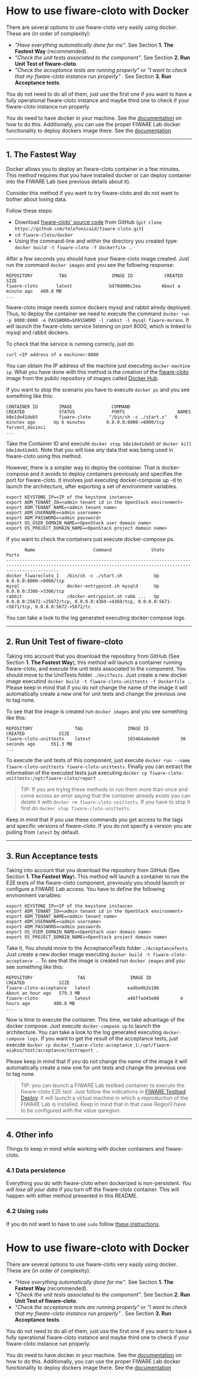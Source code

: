 
# How to use fiware-cloto with Docker

There are several options to use fiware-cloto very easily using docker. These are (in order of complexity):

- _"Have everything automatically done for me"_. See Section **1. The Fastest Way** (recommended).
- _"Check the unit tests associated to the component"_. See Section **2. Run Unit Test of fiware-cloto**.
- _"Check the acceptance tests are running properly"_ or _"I want to check that my fiware-cloto instance run properly"_ . See Section **3. Run Acceptance tests**.

You do not need to do all of them, just use the first one if you want to have a fully operational fiware-cloto instance and maybe third one to check if your fiware-cloto instance run properly.

You do need to have docker in your machine. See the [documentation](https://docs.docker.com/installation/) on how to do this. Additionally, you can use the proper FIWARE Lab docker functionality to deploy dockers image there. See the [documentation](https://docs.docker.com/installation/)

----
## 1. The Fastest Way

Docker allows you to deploy an fiware-cloto container in a few minutes. This method requires that you have installed docker or can deploy container into the FIWARE Lab (see previous details about it).

Consider this method if you want to try fiware-cloto and do not want to bother about losing data.

Follow these steps:

- Download [fiware-cloto' source code](https://github.com/telefonicaid/fiware-cloto) from GitHub (`git clone https://github.com/telefonicaid/fiware-cloto.git`)
- `cd fiware-cloto/docker`
- Using the command-line and within the directory you created type: `docker build -t fiware-cloto -f Dockerfile .`.

After a few seconds you should have your fiware-cloto image created. Just run the command `docker images` and you see the following response:

    REPOSITORY          TAG                 IMAGE ID            CREATED              SIZE
    fiware-cloto       latest              bd78d006c2ea        About a minute ago   480.8 MB
    ...

fiware-cloto image needs somce dockers mysql and rabbit alredy deployed. Thus, to deploy the container we need to execute the command `docker run -p 8000:8000 -e PASSWORD=$PASSWORD -l rabbit -l mysql fiware-murano`.
It will launch the fiware-cloto service listening on port 8000, which is linked to mysql and rabbit dockers.

To check that the service is running correcly, just do

	curl <IP address of a machine>:8000

You can obtain the IP address of the machine just executing `docker-machine ip`. What you have done with this method is the creation of the [fiware-cloto](https://hub.docker.com/r/fiware/bosun-cloto/)
image from the public repository of images called [Docker Hub](https://hub.docker.com/).

If you want to stop the scenario you have to execute `docker ps` and you see something like this:

    CONTAINER ID        IMAGE               COMMAND                  CREATED             STATUS              PORTS                    NAMES
    b8e1de41deb5        fiware-cloto       "/bin/sh -c ./start.s"   6 minutes ago       Up 6 minutes        0.0.0.0:8000->8000/tcp   fervent_davinci
    ...

Take the Container ID and execute `docker stop b8e1de41deb5` or `docker kill b8e1de41deb5`. Note that you will lose any data that was being used in fiware-cloto using this method.

However, there is a simpler way to deploy the container. That is docker-compose and it avoids to deploy containers previously and specifies the port for fiware-cloto.
It involves just executing docker-compose up -d to launch the architecture, after exporting a set of environment variables.

    export KEYSTONE_IP=<IP of the keystone instance>
    export ADM_TENANT_ID=<admin tenant id in the OpenStack environment>
    export ADM_TENANT_NAME=<admin tenant name>
    export ADM_USERNAME=<admin username>
    export ADM_PASSWORD=<admin password>
    export OS_USER_DOMAIN_NAME=<OpenStack user domain name>
    export OS_PROJECT_DOMAIN_NAME=<OpenStack project domain name>

If you want to check the containers just execute docker-compose ps.

           Name                      Command               State                                                Ports
    ----------------------------------------------------------------------------------------------------------------------------------------------------------------
    docker_fiwarecloto_1   /bin/sh -c ./start.sh            Up      0.0.0.0:8000->8000/tcp
    mysql                  docker-entrypoint.sh mysqld      Up      0.0.0.0:3306->3306/tcp
    rabbit                 /docker-entrypoint.sh rabb ...   Up      0.0.0.0:25672->25672/tcp, 0.0.0.0:4369->4369/tcp, 0.0.0.0:5671->5671/tcp, 0.0.0.0:5672->5672/tc

You can take a look to the log generated executing docker-compose logs.


----
## 2. Run Unit Test of fiware-cloto

Taking into account that you download the repository from GitHub (See Section **1. The Fastest Way**), this method will launch a container running fiware-cloto, and execute the unit tests associated to the component. You should move to the UnitTests folder `./UnitTests`. Just create a new docker image executind `docker build -t fiware-cloto-unittests -f Dockerfile .`. Please keep in mind that if you do not change the name of the image it will automatically create a new one for unit tests and change the previous one to tag none.

To see that the image is created run `docker images` and you see something like this:

    REPOSITORY                TAG                 IMAGE ID            CREATED             SIZE
    fiware-cloto-unittests    latest              103464a8ede0        30 seconds ago      551.3 MB
    ...

To execute the unit tests of this component, just execute `docker run --name fiware-cloto-unittests fiware-cloto-unittests`. Finally you can extract the information of the executed tests
just executing `docker cp fiware-cloto-unittests:/opt/fiware-cloto/report .`


> TIP: If you are trying these methods or run them more than once and come across an error saying that the container already exists you can delete it with `docker rm fiware-cloto-unittests`.
If you have to stop it first do `docker stop fiware-cloto-unittests`.

Keep in mind that if you use these commands you get access to the tags and specific versions of fiware-cloto. If you do not specify a version you are pulling from `latest` by default.


----
## 3. Run Acceptance tests

Taking into account that you download the repository from GitHub (See Section **1. The Fastest Way**). This method will launch a container to run the E2E tests of the fiware-cloto component, previously you should launch or configure a FIWARE Lab access. You have to define the following environment variables:

    export KEYSTONE_IP=<IP of the keystone instance>
    export ADM_TENANT_ID=<admin tenant id in the OpenStack environment>
    export ADM_TENANT_NAME=<admin tenant name>
    export ADM_USERNAME=<admin username>
    export ADM_PASSWORD=<admin password>
    export OS_USER_DOMAIN_NAME=<OpenStack user domain name>
    export OS_PROJECT_DOMAIN_NAME=<OpenStack project domain name>

Take it, You should move to the AcceptanceTests folder `./AcceptanceTests`. Just create a new docker image executing `docker build -t fiware-cloto-acceptance .`. To see that the image is created run `docker images` and you see something like this:

    REPOSITORY                 TAG                 IMAGE ID            CREATED             SIZE
    fiware-cloto-acceptance   latest              eadbe0b2e186        About an hour ago   579.3 MB
    fiware-cloto              latest              a46ffad45e60        4 hours ago         480.8 MB
    ...

Now is time to execute the container. This time, we take advantage of the docker compose. Just execute `docker-compose up` to launch the architecture. You can take a look to the log generated executing `docker-compose logs`. If you want to get the result of the acceptance tests, just execute `docker cp docker_fiware-cloto-acceptance_1:/opt/fiware-aiakos/test/acceptance/testreport .`

Please keep in mind that if you do not change the name of the image it will automatically create a new one for unit tests and change the previous one to tag none.

> TIP: you can launch a FIWARE Lab testbed container to execute the fiware-cloto E2E test. Just follow the indications in [FIWARE Testbed Deploy](https://hub.docker.com/r/fiware/testbed-deploy/). It will launch a virtual machine in which a reproduction of the FIWARE Lab is installed. Keep in mind that in that case Region1 have to be configured with the value qaregion.

----
## 4. Other info

Things to keep in mind while working with docker containers and fiware-cloto.

### 4.1 Data persistence
Everything you do with fiware-cloto when dockerized is non-persistent. *You will lose all your data* if you turn off the fiware-cloto container. This will happen with either method presented in this README.

### 4.2 Using `sudo`

If you do not want to have to use `sudo` follow [these instructions](http://askubuntu.com/questions/477551/how-can-i-use-docker-without-sudo).
  
# How to use fiware-cloto with Docker

There are several options to use fiware-cloto very easily using docker. These are (in order of complexity):

- _"Have everything automatically done for me"_. See Section **1. The Fastest Way** (recommended).
- _"Check the unit tests associated to the component"_. See Section **2. Run Unit Test of fiware-cloto**.
- _"Check the acceptance tests are running properly"_ or _"I want to check that my fiware-cloto instance run properly"_ . See Section **3. Run Acceptance tests**.

You do not need to do all of them, just use the first one if you want to have a fully operational fiware-cloto instance and maybe third one to check if your fiware-cloto instance run properly.

You do need to have docker in your machine. See the [documentation](https://docs.docker.com/installation/) on how to do this. Additionally, you can use the proper FIWARE Lab docker functionality to deploy dockers image there. See the [documentation](https://docs.docker.com/installation/)
